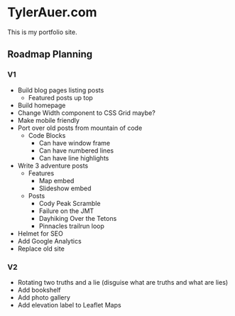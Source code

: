 # TylerAuer.com

This is my portfolio site.

## Roadmap Planning

### V1

- Build blog pages listing posts
  - Featured posts up top
- Build homepage
- Change Width component to CSS Grid maybe?
- Make mobile friendly
- Port over old posts from mountain of code
  - Code Blocks
    - Can have window frame
    - Can have numbered lines
    - Can have line highlights
- Write 3 adventure posts
  - Features
    - Map embed
    - Slideshow embed
  - Posts
    - Cody Peak Scramble
    - Failure on the JMT
    - Dayhiking Over the Tetons
    - Pinnacles trailrun loop
- Helmet for SEO
- Add Google Analytics
- Replace old site

### V2

- Rotating two truths and a lie (disguise what are truths and what are lies)
- Add bookshelf
- Add photo gallery
- Add elevation label to Leaflet Maps